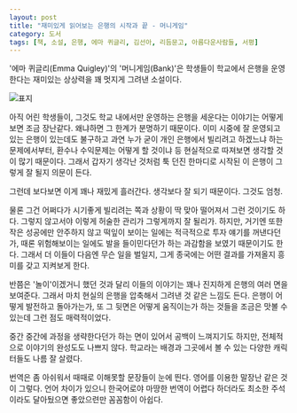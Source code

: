 ```yaml
---
layout: post
title: "재미있게 읽어보는 은행의 시작과 끝 - 머니게임"
category: 도서
tags: [책, 소설, 은행, 에마 퀴글리, 김선아, 리듬문고, 아름다운사람들, 서평]
---
```


'에마 퀴글리(Emma Quigley)'의
'머니게임(Bank)'은
학생들이 학교에서 은행을 운영한다는 재미있는 상상력을 꽤 멋지게 그려낸 소설이다.

![표지](https://lh3.googleusercontent.com/p7OMculnJR7KpMT8QRqCafQZqFo2d0TAiDKGDjnSTwhXmqEUQrOgfiG4_p3YvpZBUMS74REEWnY7vA=s480)

아직 어린 학생들이, 그것도 학교 내에서만 운영하는 은행을 세운다는 이야기는
어떻게 보면 조금 장난같다.
왜냐하면 그 한계가 분명하기 때문이다.
이미 시중에 잘 운영되고 있는 은행이 있는데도 불구하고
과연 누가 굳이 개인 은행에서 빌리려고 하겠느냐 하는 문제에서부터,
환수나 수익문제는 어떻게 할 것이냐 등
현실적으로 따져보면 생각할 것이 많기 때문이다.
그래서 갑자기 생각난 것처럼 툭 던진 한마디로 시작된 이 은행이 그렇게 잘 될지 의문이 든다.

그런데 보다보면 이게 꽤나 재밌게 흘러간다.
생각보다 잘 되기 때문이다.
그것도 엄청.

물론 그건 어쩌다가 시기좋게 빌리려는 쪽과 상황이 딱 맞아 떨어져서 그런 것이기도 하다.
그렇지 않고서야 이렇게 허술한 관리가 그렇게까지 잘 될리가.
하지만, 거기엔 또한 작은 성공에만 안주하지 않고
떡잎이 보이는 일에는 적극적으로 투자 얘기를 꺼낸다던가,
때론 위험해보이는 일에도 발을 들이민다던가 하는 과감함을 보였기 때문이기도 한다.
그래서 더 이들이 다음엔 무슨 일을 벌일지,
그게 종국에는 어떤 결과를 가져올지 흥미를 갖고 지켜보게 한다.

반쯤은 '놀이'이겠거니 했던 것과 달리
이들의 이야기는 꽤나 진지하게 은행의 여러 면을 보여준다.
그래서 마치 현실의 은행을 압축해서 그려낸 것 같은 느낌도 든다.
은행이 어떻게 발전하고 돌아가는가,
또 그 뒷면은 어떻게 움직이는가 하는 것들을 조금은 맛볼 수 있는데
그런 점도 매력적이었다.

중간 중간에 과정을 생략한다던가 하는 면이 있어서 공백이 느껴지기도 하지만,
전체적으로 이야기의 완성도도 나쁘지 않다.
학교라는 배경과 그곳에서 볼 수 있는 다양한 캐릭터들도 나름 잘 살렸다.

번역은 좀 아쉬워서 때때로 이해못할 문장들이 눈에 띈다.
영어를 이용한 말장난 같은 것이 그렇다.
언어 차이가 있으니 한국어로야 마땅한 번역이 어렵다 하더라도
최소한 주석이라도 달아뒀으면 좋았으련만
꼼꼼함이 아쉽다.
